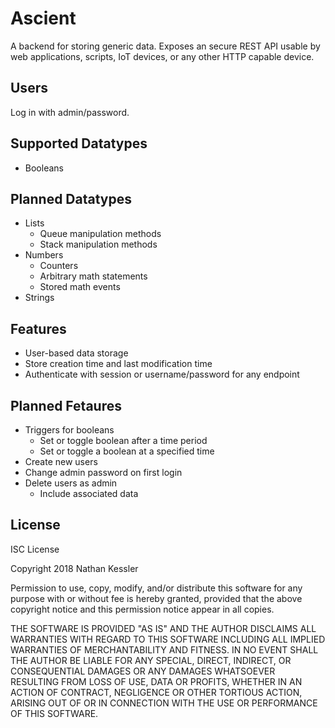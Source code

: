 # Ascient

A backend for storing generic data. Exposes an secure REST API usable by web applications, scripts, IoT devices, or any other HTTP capable device.

## Users

Log in with admin/password.

## Supported Datatypes

* Booleans

## Planned Datatypes

* Lists
  * Queue manipulation methods
  * Stack manipulation methods
* Numbers
  * Counters
  * Arbitrary math statements
  * Stored math events
* Strings
  
## Features

* User-based data storage
* Store creation time and last modification time
* Authenticate with session or username/password for any endpoint

## Planned Fetaures

* Triggers for booleans
  * Set or toggle boolean after a time period
  * Set or toggle a boolean at a specified time
* Create new users
* Change admin password on first login
* Delete users as admin
  * Include associated data

## License

ISC License

Copyright 2018 Nathan Kessler

Permission to use, copy, modify, and/or distribute this software for any purpose with or without fee is hereby granted, provided that the above copyright notice and this permission notice appear in all copies.

THE SOFTWARE IS PROVIDED "AS IS" AND THE AUTHOR DISCLAIMS ALL WARRANTIES WITH REGARD TO THIS SOFTWARE INCLUDING ALL IMPLIED WARRANTIES OF MERCHANTABILITY AND FITNESS. IN NO EVENT SHALL THE AUTHOR BE LIABLE FOR ANY SPECIAL, DIRECT, INDIRECT, OR CONSEQUENTIAL DAMAGES OR ANY DAMAGES WHATSOEVER RESULTING FROM LOSS OF USE, DATA OR PROFITS, WHETHER IN AN ACTION OF CONTRACT, NEGLIGENCE OR OTHER TORTIOUS ACTION, ARISING OUT OF OR IN CONNECTION WITH THE USE OR PERFORMANCE OF THIS SOFTWARE.
